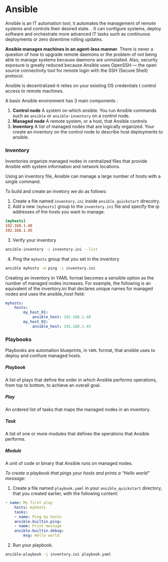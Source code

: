 # Ansible
Ansible is an IT automation tool, it automates the management of remote systems and controls their desired state. . It can configure systems, deploy software and orchestrate more advanced IT tasks such as continuous deployments or zero downtime rolling updates. 


**Ansible manages machines in an agent-less manner**. There is never a question of how to upgrade remote daemons or the problem of not being able to manage systems because daemons are uninstalled. Also, security exposure is greatly reduced because Ansible uses OpenSSH — the open source connectivity tool for remote login with the SSH (Secure Shell) protocol.

Ansible is decentralized–it relies on your existing OS credentials t control access to remote machines.

A basic Ansible environment has 3 main components :
1. **Control node**
A system on which ansible. You run Ansible commands such as	`ansible` or `ansible-inventory` on a control node.
2. **Managed node**
A remote system, or a host, that Ansible controls
3. **Inventory**
A list of managed nodes that are logically organized. Your create an inventory on the control node to describe host deployments to ansible.




### Inventory
Inventories organize managed nodes in centralized files that provide Ansible with system information and network locations. 

Using an inventory file, Ansible can manage a large number of hosts with a single command. 


To build and create an invetory we do as follows:


1. Create a file named `inventory.ini` inside `ansible_quickstart` direcotry. 
2. Add a new `[myhosts]` group to the `inventory.ini` file and specify the ip addresses of the hosts you want to manage.
```ini
[myhosts]
192.168.1.40
192.168.1.45
```

3. Verify your inventory
```sh
ansible-inventory -i inventory.ini --list
```

4. Ping the `myhosts` group that you set in the inventory
```sh
ansible myhosts -m ping -i inventory.ini
```


Creating an inventory in YAML format becomes a sensible option as the number of managed nodes increases. For example, the following is an equivalent of the inventory.ini that declares unique names 
for managed nodes and uses the ansible_host field:

```yaml
myhosts:
	hosts:
		my_host_01:
			ansible_host: 192.168.1.40
		my_host_02:
			ansible_host: 192.168.1.45

```



### Playbooks
Playbooks are automation blueprints, in `YAML` format, that ansible uses to deploy and confiure managed hosts.

##### Playbook
A list of plays that define the order in which Ansible performs operations, from top to bottom, to achieve an overall goal. 

##### Play
An ordered list of tasks that maps the managed nodes in an inventory.

##### Task
A list of one or more modules that defines the operations that Ansible performs.


##### Module
A unit of code or binary that Ansible runs on managed nodes. 


*To create a playbook that pings your hosts and prints a “Hello world” message:*

1. Create a file named `playbook.yaml` in your `ansible_quickstart` directory, that you created earlier, with the following content:

```yaml
- name: My first play
 	hosts: myhosts
	tasks:
	- name: Ping my hosts
	ansible.builtin.ping:
	- name: Print message
	ansible.builtin.debug:
		msg: Hello world
```

2. Run your playbook.
```sh
ansible-playbook -i inventory.ini playbook.yaml
```

